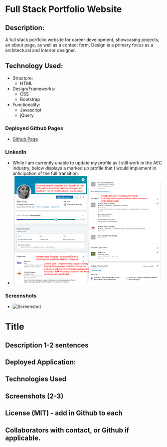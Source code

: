 # Full Stack Portfolio Website

## Description:
A full stack portfolio website for career development, showcasing projects, an about page, as well as a contact form. Design is a primary focus as a  architectural and interior designer.

## Technology Used:
* Structure:
  - HTML
* Design/Frameworks:
  - CSS
  - Bootstrap
* Functionality:
  - Javascript
  - jQuery

### Deployed Github Pages
* [Github Page](https://qudoki.github.io/responsive-portfolio/)

### LinkedIn
* While I am currently unable to update my profile as I still work in the AEC industry, below displays a marked up profile that I would implement in anticipation of the full transition.
* ![Screenshot](./screenshots/linkedinmarkup.jpg)

### Screenshots
* ![Screenshot](screenshots/screenshot.png)



# Title

## Description 1-2 sentences
## Deployed Application:
## Technologies Used
## Screenshots (2-3)
## License (MIT) - add in Github to each
## Collaborators with contact, or Github if applicable.
